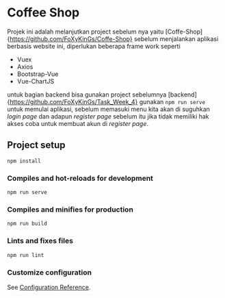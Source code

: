 # Coffee Shop
Projek ini adalah melanjutkan project sebelum nya yaitu [Coffe-Shop]{https://github.com/FoXyKinGs/Coffe-Shop}
sebelum menjalankan aplikasi berbasis website ini, diperlukan beberapa frame work seperti 
- Vuex
- Axios
- Bootstrap-Vue
- Vue-ChartJS

untuk bagian backend bisa gunakan project sebelumnya [backend]{https://github.com/FoXyKinGs/Task_Week_4}
gunakan `npm run serve` untuk memulai aplikasi, sebelum memasuki menu kita akan di suguhkan *login page* dan adapun *register page* sebelum itu jika tidak memiliki hak akses coba untuk membuat akun di *register page*.


## Project setup
```
npm install
```

### Compiles and hot-reloads for development
```
npm run serve
```

### Compiles and minifies for production
```
npm run build
```

### Lints and fixes files
```
npm run lint
```

### Customize configuration
See [Configuration Reference](https://cli.vuejs.org/config/).

